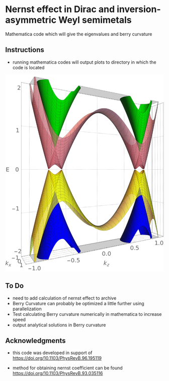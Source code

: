 # Nernst effect in Dirac and inversion-asymmetric Weyl semimetals

Mathematica code which will give the eigenvalues and berry curvature

## Instructions
* running mathematica codes will output plots to directory in which the code is located

![](/eigenvalues/eigenvaluesZem50.png)

## To Do
* need to add calculation of nernst effect to archive
* Berry Curvature can probably be optimized a little further using parallelization
* Test calculating Berry curvature numerically in mathematica to increase speed
* output analytical solutions in Berry curvature

## Acknowledgments
* this code was developed in support of https://doi.org/10.1103/PhysRevB.96.195119

* method for obtaining nernst coefficient can be found https://doi.org/10.1103/PhysRevB.93.035116

